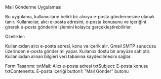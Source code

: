 Mail Gönderme Uygulaması

Bu uygulama, kullanıcıların belirli bir alıcıya e-posta göndermesine olanak tanır. Kullanıcılar, alıcı e-posta adresini, e-posta konusunu ve içeriğini girerek e-posta gönderim işlemini kolayca gerçekleştirebilirler.

Özellikler:

Kullanıcıdan alıcı e-posta adresi, konu ve içerik alır.
Gmail SMTP sunucusu üzerinden e-posta gönderimi yapar.
Kullanıcı dostu bir arayüze sahiptir.
Kullanıcıdan alınan bilgieri veri tabanına kaydedilmesini sağlar.


Form Tasarımı:
txtMail: Alıcı e-posta adresi
txtSubject: E-posta konusu
txtContenents: E-posta içeriği
button1: "Mail Gönder" butonu
